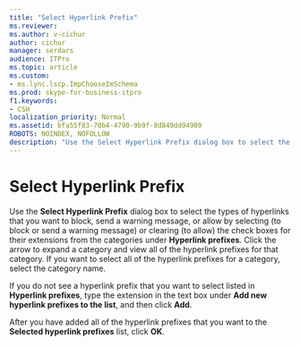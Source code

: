 ```yaml
---
title: "Select Hyperlink Prefix"
ms.reviewer: 
ms.author: v-cichur
author: cichur
manager: serdars
audience: ITPro
ms.topic: article
ms.custom:
- ms.lync.lscp.ImpChooseImSchema
ms.prod: skype-for-business-itpro
f1.keywords:
- CSH
localization_priority: Normal
ms.assetid: bfa55f83-70b4-4790-9b9f-8d849dd94909
ROBOTS: NOINDEX, NOFOLLOW
description: "Use the Select Hyperlink Prefix dialog box to select the types of hyperlinks that you want to block, send a warning message, or allow by selecting (to block or send a warning message) or clearing (to allow) the check boxes for their extensions from the categories under Hyperlink prefixes. Click the arrow to expand a category and view all of the hyperlink prefixes for that category. If you want to select all of the hyperlink prefixes for a category, select the category name."
---
```


# Select Hyperlink Prefix
 
Use the **Select Hyperlink Prefix** dialog box to select the types of hyperlinks that you want to block, send a warning message, or allow by selecting (to block or send a warning message) or clearing (to allow) the check boxes for their extensions from the categories under **Hyperlink prefixes**. Click the arrow to expand a category and view all of the hyperlink prefixes for that category. If you want to select all of the hyperlink prefixes for a category, select the category name. 
  
If you do not see a hyperlink prefix that you want to select listed in **Hyperlink prefixes**, type the extension in the text box under **Add new hyperlink prefixes to the list**, and then click **Add**. 
  
After you have added all of the hyperlink prefixes that you want to the **Selected hyperlink prefixes** list, click **OK**.
  
 
  


